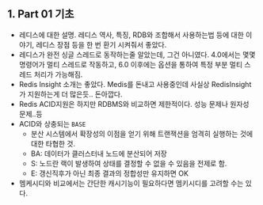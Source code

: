 ## 1. Part 01 기초

- 레디스에 대한 설명. 레디스 역사, 특징, RDB와 조합해서 사용하는법 등에 대한 이야기, 레디스 장점 등을 한 번 환기 시켜줘서 좋았다.
- 레디스가 완전 싱글 스레드로 동작하는줄 알았는데, 그건 아니였다. 4.0에서는 몇몇 명령어가 멀티 스레드로 작동하고, 6.0 이후에는 옵션을 통하여 특정 부분 멀티 스레드 처리가 가능해짐.
- Redis Insight 소개는 좋았다. Medis를 돈내고 사용중인데 사실상 RedisInsight가 지원하는게 더 많은듯.. 돈아깝다.
- Redis ACID지원은 하지만 RDBMS와 비교하면 제한적이다. 성능 문제나 원자성 문제..등
- ACID와 상충되는 `BASE`
    - 분산 시스템에서 확장성의 이점을 얻기 위해 트랜잭션을 엄격히 실행하는 것에 대한 타협한 것.
    - BA: 데이터가 클러스터내 노드에 분산되어 저장
    - S: 노드란 랙이 발생하여 상태를 결정할 수 없을 수 있음을 전제로 함.
    - E: 갱신직후가 아닌 최종 결과의 정합성만 유지하면 OK 
- 멤케시디와 비교에서는 간단한 캐시기능이 필요하다면 멤키시디를 고려할 수는 있다.


